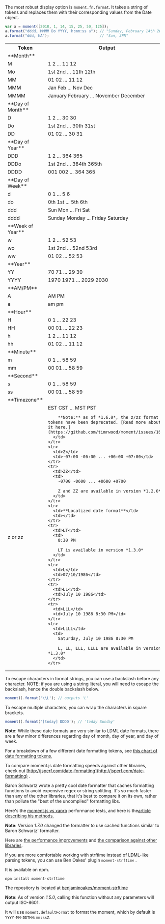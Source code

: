 The most robust display option is `moment.fn.format`. It takes a string of tokens and replaces them with their corresponding values from the Date object.

```javascript
var a = moment([2010, 1, 14, 15, 25, 50, 125]);
a.format("dddd, MMMM Do YYYY, h:mm:ss a"); // "Sunday, February 14th 2010, 3:25:50 pm"
a.format("ddd, hA");                       // "Sun, 3PM"
```

<table class="table table-striped table-bordered">
  <tbody>
    <tr>
      <th>Token</th>
      <th>Output</th>
    </tr>
    <tr>
      <td>**Month**</td>
      <td></td>
    </tr>
    <tr>
      <td>M</td>
      <td>1 2 ... 11 12</td>
    </tr>
    <tr>
      <td>Mo</td>
      <td>1st 2nd ... 11th 12th</td>
    </tr>
    <tr>
      <td>MM</td>
      <td>01 02 ... 11 12</td>
    </tr>
    <tr>
      <td>MMM</td>
      <td>Jan Feb ... Nov Dec</td>
    </tr>
    <tr>
      <td>MMMM</td>
      <td>January February ... November December</td>
    </tr>
    <tr>
      <td>**Day of Month**</td>
      <td></td>
    </tr>
    <tr>
      <td>D</td>
      <td>1 2 ... 30 30</td>
    </tr>
    <tr>
      <td>Do</td>
      <td>1st 2nd ... 30th 31st</td>
    </tr>
    <tr>
      <td>DD</td>
      <td>01 02 ... 30 31</td>
    </tr>
    <tr>
      <td>**Day of Year**</td>
      <td></td>
    </tr>
    <tr>
      <td>DDD</td>
      <td>1 2 ... 364 365</td>
    </tr>
    <tr>
      <td>DDDo</td>
      <td>1st 2nd ... 364th 365th</td>
    </tr>
    <tr>
      <td>DDDD</td>
      <td>001 002 ... 364 365</td>
    </tr>
    <tr>
      <td>**Day of Week**</td>
      <td></td>
    </tr>
    <tr>
      <td>d</td>
      <td>0 1 ... 5 6</td>
    </tr>
    <tr>
      <td>do</td>
      <td>0th 1st ... 5th 6th</td>
    </tr>
    <tr>
      <td>ddd</td>
      <td>Sun Mon ... Fri Sat</td>
    </tr>
    <tr>
      <td>dddd</td>
      <td>Sunday Monday ... Friday Saturday</td>
    </tr>
    <tr>
      <td>**Week of Year**</td>
      <td></td>
    </tr>
    <tr>
      <td>w</td>
      <td>1 2 ... 52 53</td>
    </tr>
    <tr>
      <td>wo</td>
      <td>1st 2nd ... 52nd 53rd</td>
    </tr>
    <tr>
      <td>ww</td>
      <td>01 02 ... 52 53</td>
    </tr>
    <tr>
      <td>**Year**</td>
      <td></td>
    </tr>
    <tr>
      <td>YY</td>
      <td>70 71 ... 29 30</td>
    </tr>
    <tr>
      <td>YYYY</td>
      <td>1970 1971 ... 2029 2030</td>
    </tr>
    <tr>
      <td>**AM/PM**</td>
      <td></td>
    </tr>
    <tr>
      <td>A</td>
      <td>AM PM</td>
    </tr>
    <tr>
      <td>a</td>
      <td>am pm</td>
    </tr>
    <tr>
      <td>**Hour**</td>
      <td></td>
    </tr>
    <tr>
      <td>H</td>
      <td>0 1 ... 22 23</td>
    </tr>
    <tr>
      <td>HH</td>
      <td>00 01 ... 22 23</td>
    </tr>
    <tr>
      <td>h</td>
      <td>1 2 ... 11 12</td>
    </tr>
    <tr>
      <td>hh</td>
      <td>01 02 ... 11 12</td>
    </tr>
    <tr>
      <td>**Minute**</td>
      <td></td>
    </tr>
    <tr>
      <td>m</td>
      <td>0 1 ... 58 59</td>
    </tr>
    <tr>
      <td>mm</td>
      <td>00 01 ... 58 59</td>
    </tr>
    <tr>
      <td>**Second**</td>
      <td></td>
    </tr>
    <tr>
      <td>s</td>
      <td>0 1 ... 58 59</td>
    </tr>
    <tr>
      <td>ss</td>
      <td>00 01 ... 58 59</td>
    </tr>
    <tr>
      <td> **Timezone**</td>
      <td></td>
    </tr>
    <tr>
      <td>z or zz</td>
      <td>
        EST CST ... MST PST

        **Note:** as of *1.6.0*, the z/zz format tokens have been deprecated. [Read more about it here.](https://github.com/timrwood/moment/issues/162)
      </td>
    </tr>
    <tr>
      <td>Z</td>
      <td>-07:00 -06:00 ... +06:00 +07:00</td>
    </tr>
    <tr>
      <td>ZZ</td>
      <td>
        -0700 -0600 ... +0600 +0700

        Z and ZZ are available in version *1.2.0*
      </td>
    </tr>
    <tr>
      <td>**Localized date format**</td>
      <td></td>
    </tr>
    <tr>
      <td>LT</td>
      <td>
        8:30 PM

        LT is available in version *1.3.0*
      </td>
    </tr>
    <tr>
      <td>L</td>
      <td>07/10/1986</td>
    </tr>
    <tr>
      <td>LL</td>
      <td>July 10 1986</td>
    </tr>
    <tr>
      <td>LLL</td>
      <td>July 10 1986 8:30 PM</td>
    </tr>
    <tr>
      <td>LLLL</td>
      <td>
        Saturday, July 10 1986 8:30 PM

        L, LL, LLL, LLLL are available in version *1.3.0*
      </td>
    </tr>
  </tbody>
</table>

To escape characters in format strings, you can use a backslash before any character. NOTE: if you are using a string literal, you will need to escape the backslash, hence the double backslash below.

```javascript
moment().format('\\L'); // outputs 'L'
```

To escape multiple characters, you can wrap the characters in square brackets.

```javascript
moment().format('[today] DDDD'); // 'today Sunday'
```

**Note:** While these date formats are very similar to LDML date formats, there are a few minor differences regarding day of month, day of year, and day of week.

For a breakdown of a few different date formatting tokens, see [this chart of date formatting tokens.](https://docs.google.com/spreadsheet/ccc?key=0AtgZluze7WMJdDBOLUZfSFIzenIwOHNjaWZoeGFqbWc&amp;hl=en_US#gid=0)

To compare moment.js date formatting speeds against other libraries, check out [http://jsperf.com/date-formatting](http://jsperf.com/date-formatting) .

Baron Schwartz wrote a pretty cool date formatter that caches formatting functions to avoid expensive regex or string splitting. It's so much faster than any of the other libraries, that it's best to compare it on its own, rather than pollute the "best of the uncompiled" formatting libs.

Here's the [moment.js vs xaprb](http://jsperf.com/momentjs-vs-xaprb) performance tests, and here is the[article describing his methods.](http://www.xaprb.com/blog/2005/12/12/javascript-closures-for-runtime-efficiency/)

**Note:** Version *1.7.0* changed the formatter to use cached functions similar to Baron Schwartz' formatter.

Here are [the performance improvements](http://jsperf.com/momentjs-cached-format-functions) and [the comparison against other libraries](http://jsperf.com/date-formatting/8).

If you are more comfortable working with strftime instead of LDML-like parsing tokens, you can use Ben Oakes' plugin `moment-strftime` .

It is available on npm.

```
npm install moment-strftime
```

The repository is located at [benjaminoakes/moment-strftime](https://github.com/benjaminoakes/moment-strftime)

**Note:** As of version *1.5.0*, calling this function without any parameters will output ISO-8601.

It will use `moment.defaultFormat` to format the moment, which by default is `YYYY-MM-DDTHH:mm:ssZ`.
